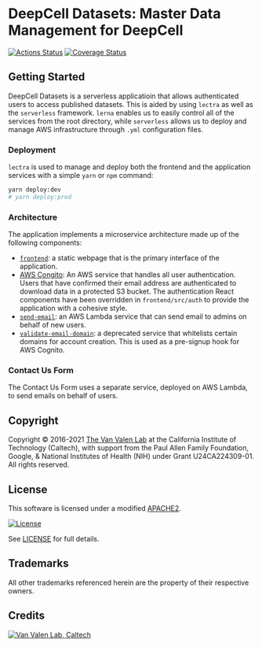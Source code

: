 # DeepCell Datasets: Master Data Management for DeepCell

[![Actions Status](https://github.com/vanvalenlab/deepcell-datasets/workflows/Test%20API/badge.svg)](https://github.com/vanvalenlab/deepcell-datasets/actions)
[![Coverage Status](https://coveralls.io/repos/github/vanvalenlab/deepcell-datasets/badge.svg?branch=master)](https://coveralls.io/github/vanvalenlab/deepcell-datasets?branch=master)

## Getting Started

DeepCell Datasets is a serverless applicatioin that allows authenticated users to access published datasets.
This is aided by using `lectra` as well as the `serverless` framework.
`lerna` enables us to easily control all of the services from the root directory, while `serverless` allows us to deploy and manage AWS infrastructure through `.yml` configuration files.

### Deployment

`lectra` is used to manage and deploy both the frontend and the application services with a simple `yarn` or `npm` command:

```bash
yarn deploy:dev
# yarn deploy:prod
```

### Architecture

The application implements a microservice architecture made up of the following components:

- [`frontend`](frontend/): a static webpage that is the primary interface of the application.
- [AWS Congito](https://aws.amazon.com/cognito): An AWS service that handles all user authentication. Users that have confirmed their email address are authenticated to download data in a protected S3 bucket. The authentication React components have been overridden in `frontend/src/auth` to provide the application with a cohesive style.
- [`send-email`](services/send-email): an AWS Lambda service that can send email to admins on behalf of new users.
- [`validate-email-domain`](services/validate-email-domain): a deprecated service that whitelists certain domains for account creation. This is used as a pre-signup hook for AWS Cognito.

### Contact Us Form

The Contact Us Form uses a separate service, deployed on AWS Lambda, to send emails on behalf of users.

## Copyright

Copyright © 2016-2021 [The Van Valen Lab](http://www.vanvalen.caltech.edu/) at the California Institute of Technology (Caltech), with support from the Paul Allen Family Foundation, Google, & National Institutes of Health (NIH) under Grant U24CA224309-01.
All rights reserved.

## License

This software is licensed under a modified [APACHE2](LICENSE).

[![License](https://img.shields.io/badge/License-Apache%202.0-blue.svg)](https://opensource.org/licenses/Apache-2.0)

See [LICENSE](LICENSE) for full details.

## Trademarks

All other trademarks referenced herein are the property of their respective owners.

## Credits

[![Van Valen Lab, Caltech](https://upload.wikimedia.org/wikipedia/commons/7/75/Caltech_Logo.svg)](http://www.vanvalen.caltech.edu/)
